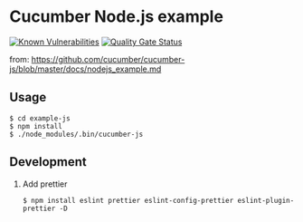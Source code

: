 Cucumber Node.js example
========================
[![Known Vulnerabilities](https://snyk.io//test/github/wdstar/cucumber-example-js/badge.svg?targetFile=package.json)](https://snyk.io//test/github/wdstar/cucumber-example-js?targetFile=package.json)
[![Quality Gate Status](https://sonarcloud.io/api/project_badges/measure?project=wdstar_cucumber-example-js&metric=alert_status)](https://sonarcloud.io/dashboard?id=wdstar_cucumber-example-js)

from: https://github.com/cucumber/cucumber-js/blob/master/docs/nodejs_example.md

## Usage

```
$ cd example-js
$ npm install
$ ./node_modules/.bin/cucumber-js
```

## Development

1. Add prettier
    ```
    $ npm install eslint prettier eslint-config-prettier eslint-plugin-prettier -D
    ```
